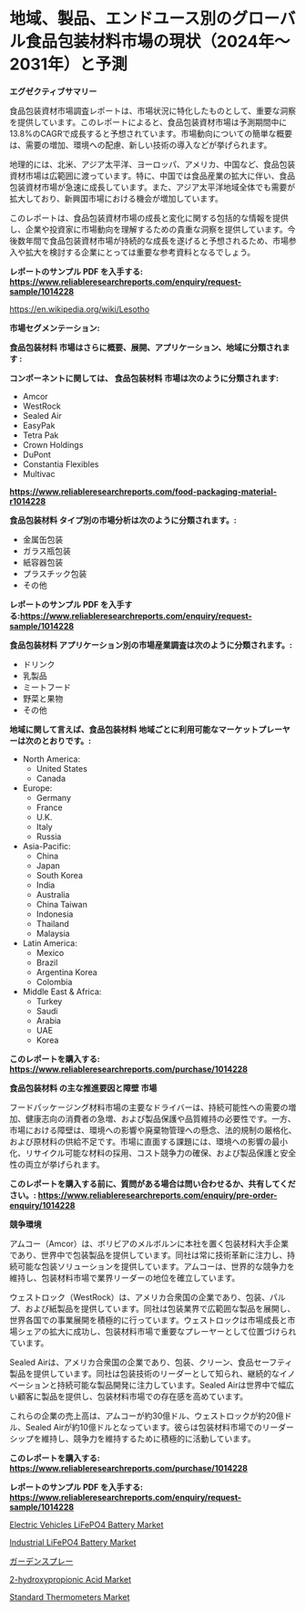 <p><h1>地域、製品、エンドユース別のグローバル食品包装材料市場の現状（2024年〜2031年）と予測</h1></p><p><strong>エグゼクティブサマリー</strong></p>
<p><p>食品包装資材市場調査レポートは、市場状況に特化したものとして、重要な洞察を提供しています。このレポートによると、食品包装資材市場は予測期間中に13.8%のCAGRで成長すると予想されています。市場動向についての簡単な概要は、需要の増加、環境への配慮、新しい技術の導入などが挙げられます。</p><p>地理的には、北米、アジア太平洋、ヨーロッパ、アメリカ、中国など、食品包装資材市場は広範囲に渡っています。特に、中国では食品産業の拡大に伴い、食品包装資材市場が急速に成長しています。また、アジア太平洋地域全体でも需要が拡大しており、新興国市場における機会が増加しています。</p><p>このレポートは、食品包装資材市場の成長と変化に関する包括的な情報を提供し、企業や投資家に市場動向を理解するための貴重な洞察を提供しています。今後数年間で食品包装資材市場が持続的な成長を遂げると予想されるため、市場参入や拡大を検討する企業にとっては重要な参考資料となるでしょう。</p></p>
<p><strong>レポートのサンプル PDF を入手する: <a href="https://www.reliableresearchreports.com/enquiry/request-sample/1014228">https://www.reliableresearchreports.com/enquiry/request-sample/1014228</a></strong></p>
<p><a href="https://en.wikipedia.org/wiki/Lesotho">https://en.wikipedia.org/wiki/Lesotho</a></p>
<p><strong>市場セグメンテーション:</strong></p>
<p><strong> 食品包装材料 市場はさらに概要、展開、アプリケーション、地域に分類されます :</strong></p>
<p><strong>コンポーネントに関しては、 食品包装材料 市場は次のように分類されます:</strong></p>
<p><ul><li>Amcor</li><li>WestRock</li><li>Sealed Air</li><li>EasyPak</li><li>Tetra Pak</li><li>Crown Holdings</li><li>DuPont</li><li>Constantia Flexibles</li><li>Multivac</li></ul></p>
<p><strong><a href="https://www.reliableresearchreports.com/food-packaging-material-r1014228">https://www.reliableresearchreports.com/food-packaging-material-r1014228</a></strong></p>
<p><strong> 食品包装材料 タイプ別の市場分析は次のように分類されます。:</strong></p>
<p><ul><li>金属缶包装</li><li>ガラス瓶包装</li><li>紙容器包装</li><li>プラスチック包装</li><li>その他</li></ul></p>
<p><strong>レポートのサンプル PDF を入手する:<a href="https://www.reliableresearchreports.com/enquiry/request-sample/1014228">https://www.reliableresearchreports.com/enquiry/request-sample/1014228</a></strong></p>
<p><strong> 食品包装材料 アプリケーション別の市場産業調査は次のように分類されます。:</strong></p>
<p><ul><li>ドリンク</li><li>乳製品</li><li>ミートフード</li><li>野菜と果物</li><li>その他</li></ul></p>
<p><strong>地域に関して言えば、食品包装材料 地域ごとに利用可能なマーケットプレーヤーは次のとおりです。:</strong></p>
<p><ul>
    <li>
        North America:
        <ul>
            <li>United States</li>
            <li>Canada</li>
        </ul>
    </li>
    <li>
        Europe:
        <ul>
            <li>Germany</li>
            <li>France</li>
            <li>U.K.</li>
            <li>Italy</li>
            <li>Russia</li>
        </ul>
    </li>
    <li>
        Asia-Pacific:
        <ul>
            <li>China</li>
            <li>Japan</li>
            <li>South Korea</li>
            <li>India</li>
            <li>Australia</li>
            <li>China Taiwan</li>
            <li>Indonesia</li>
            <li>Thailand</li>
            <li>Malaysia</li>
        </ul>
    </li>
    <li>
        Latin America:
        <ul>
            <li>Mexico</li>
            <li>Brazil</li>
            <li>Argentina Korea</li>
            <li>Colombia</li>
        </ul>
    </li>
    <li>
        Middle East & Africa:
        <ul>
            <li>Turkey</li>
            <li>Saudi</li>
            <li>Arabia</li>
            <li>UAE</li>
            <li>Korea</li>
        </ul>
    </li>
    </ul></p>
<p><strong>このレポートを購入する: <a href="https://www.reliableresearchreports.com/purchase/1014228">https://www.reliableresearchreports.com/purchase/1014228</a></strong></p>
<p><strong>食品包装材料 の主な推進要因と障壁 市場</strong></p>
<p><p>フードパッケージング材料市場の主要なドライバーは、持続可能性への需要の増加、健康志向の消費者の急増、および製品保護や品質維持の必要性です。一方、市場における障壁は、環境への影響や廃棄物管理への懸念、法的規制の厳格化、および原材料の供給不足です。市場に直面する課題には、環境への影響の最小化、リサイクル可能な材料の採用、コスト競争力の確保、および製品保護と安全性の両立が挙げられます。</p></p>
<p><strong>このレポートを購入する前に、質問がある場合は問い合わせるか、共有してください。: <a href="https://www.reliableresearchreports.com/enquiry/pre-order-enquiry/1014228">https://www.reliableresearchreports.com/enquiry/pre-order-enquiry/1014228</a></strong></p>
<p><strong>競争環境</strong></p>
<p><p>アムコー（Amcor）は、ボリビアのメルボルンに本社を置く包装材料大手企業であり、世界中で包装製品を提供しています。同社は常に技術革新に注力し、持続可能な包装ソリューションを提供しています。アムコーは、世界的な競争力を維持し、包装材料市場で業界リーダーの地位を確立しています。</p><p>ウェストロック（WestRock）は、アメリカ合衆国の企業であり、包装、パルプ、および紙製品を提供しています。同社は包装業界で広範囲な製品を展開し、世界各国での事業展開を積極的に行っています。ウェストロックは市場成長と市場シェアの拡大に成功し、包装材料市場で重要なプレーヤーとして位置づけられています。</p><p>Sealed Airは、アメリカ合衆国の企業であり、包装、クリーン、食品セーフティ製品を提供しています。同社は包装技術のリーダーとして知られ、継続的なイノベーションと持続可能な製品開発に注力しています。Sealed Airは世界中で幅広い顧客に製品を提供し、包装材料市場での存在感を高めています。</p><p>これらの企業の売上高は、アムコーが約30億ドル、ウェストロックが約20億ドル、Sealed Airが約10億ドルとなっています。彼らは包装材料市場でのリーダーシップを維持し、競争力を維持するために積極的に活動しています。</p></p>
<p><strong>このレポートを購入する: <a href="https://www.reliableresearchreports.com/purchase/1014228">https://www.reliableresearchreports.com/purchase/1014228</a></strong></p>
<p><strong>レポートのサンプル PDF を入手する: <a href="https://www.reliableresearchreports.com/enquiry/request-sample/1014228">https://www.reliableresearchreports.com/enquiry/request-sample/1014228</a></strong><strong></strong></p>
<p><p><a href="https://issuu.com/reportprime-2/docs/electric-vehicles-lifepo4-battery-market-size-2030">Electric Vehicles LiFePO4 Battery Market</a></p><p><a href="https://issuu.com/reportprime-2/docs/industrial-lifepo4-battery-market-size-2030.pptx">Industrial LiFePO4 Battery Market</a></p><p><a href="https://github.com/TerrellConn/Market-Research-Report-List-2/blob/main/844434042803.md">ガーデンスプレー</a></p><p><a href="https://medium.com/@bethelokon998/comprehensive-analysis-of-the-global-2-hydroxypropionic-acid-market-growth-trends-market-1942594b04bc">2-hydroxypropionic Acid Market</a></p><p><a href="https://github.com/AidaLakin1908/Market-Research-Report-List-1/blob/main/standard-thermometers-market.md">Standard Thermometers Market</a></p></p>